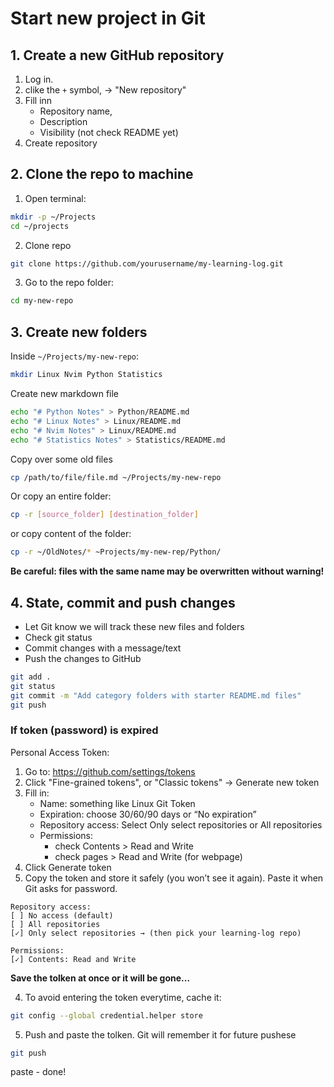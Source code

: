 # Start new project in Git

## 1. Create a new GitHub repository

1. Log in.
2. clike the `+` symbol, -> "New repository"
3. Fill inn
    * Repository name,
    * Description
    * Visibility (not check README yet)
4. Create repository

## 2. Clone the repo to machine

1. Open terminal:
```bash
mkdir -p ~/Projects
cd ~/projects
```

2. Clone repo
```bash
git clone https://github.com/yourusername/my-learning-log.git
```

3. Go to the repo folder:
```bash
cd my-new-repo
```

## 3. Create new folders
Inside `~/Projects/my-new-repo`:
```bash
mkdir Linux Nvim Python Statistics 
```

Create new markdown file
```bash
echo "# Python Notes" > Python/README.md
echo "# Linux Notes" > Linux/README.md
echo "# Nvim Notes" > Linux/README.md
echo "# Statistics Notes" > Statistics/README.md
```

Copy over some old files
```bash
cp /path/to/file/file.md ~/Projects/my-new-repo
```

Or copy an entire folder:
```bash
cp -r [source_folder] [destination_folder]
```

or copy content of the folder:
```bash
cp -r ~/OldNotes/* ~Projects/my-new-rep/Python/
```

**Be careful: files with the same name may be overwritten without warning!**

## 4. State, commit and push changes

- Let Git know we will track these new files and folders
- Check git status
- Commit changes with a message/text
- Push the changes to GitHub

```bash 
git add .
git status
git commit -m "Add category folders with starter README.md files"
git push 
```

### If token (password) is expired 

Personal Access Token:
1. Go to: https://github.com/settings/tokens
2. Click "Fine-grained tokens", or "Classic tokens" → Generate new token
3. Fill in:
    * Name: something like Linux Git Token
    * Expiration: choose 30/60/90 days or “No expiration”
    * Repository access: Select Only select repositories or All repositories
    * Permissions:
        * check Contents > Read and Write
        * check pages > Read and Write (for webpage)
4. Click Generate token
5. Copy the token and store it safely (you won’t see it again). Paste it when Git asks for password.

```less
Repository access:
[ ] No access (default)
[ ] All repositories
[✓] Only select repositories → (then pick your learning-log repo)

Permissions:
[✓] Contents: Read and Write
```

**Save the tolken at once or it will be gone...**

4. To avoid entering the token everytime, cache it:
```bash
git config --global credential.helper store
```

5. Push and paste the tolken. Git will remember it for future pushese
```bash
git push 
```
paste - done!





